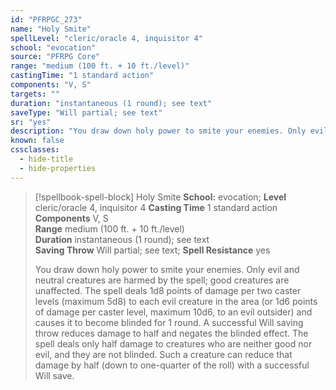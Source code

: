 ```yaml
---
id: "PFRPGC_273"
name: "Holy Smite"
spellLevel: "cleric/oracle 4, inquisitor 4"
school: "evocation"
source: "PFRPG Core"
range: "medium (100 ft. + 10 ft./level)"
castingTime: "1 standard action"
components: "V, S"
targets: ""
duration: "instantaneous (1 round); see text"
saveType: "Will partial; see text"
sr: "yes"
description: "You draw down holy power to smite your enemies. Only evil and neutral creatures are harmed by the spell; good creatures are unaffected.  The spell deals 1d8 points of damage per two caster levels (maximum 5d8) to each evil creature in the area (or 1d6 points of damage per caster level, maximum 10d6, to an evil outsider) and causes it to become blinded for 1 round. A successful Will saving throw reduces damage to half and negates the blinded effect.  The spell deals only half damage to creatures who are neither good nor evil, and they are not blinded. Such a creature can reduce that damage by half (down to one-quarter of the roll) with a successful Will save."
known: false
cssclasses:
  - hide-title
  - hide-properties
---
```


> [!spellbook-spell-block] Holy Smite
> **School:** evocation; **Level** cleric/oracle 4, inquisitor 4
> **Casting Time** 1 standard action  
> **Components** V, S  
> **Range** medium (100 ft. + 10 ft./level)  
> **Duration** instantaneous (1 round); see text  
> **Saving Throw** Will partial; see text; **Spell Resistance** yes
> 
> You draw down holy power to smite your enemies. Only evil and neutral creatures are harmed by the spell; good creatures are unaffected.  The spell deals 1d8 points of damage per two caster levels (maximum 5d8) to each evil creature in the area (or 1d6 points of damage per caster level, maximum 10d6, to an evil outsider) and causes it to become blinded for 1 round. A successful Will saving throw reduces damage to half and negates the blinded effect.  The spell deals only half damage to creatures who are neither good nor evil, and they are not blinded. Such a creature can reduce that damage by half (down to one-quarter of the roll) with a successful Will save.